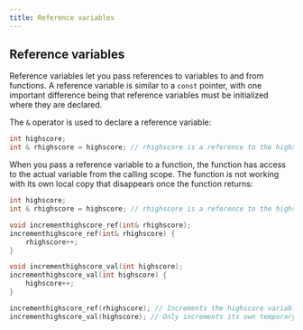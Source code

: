 ```yaml
---
title: Reference variables
---
```


## Reference variables


Reference variables let you pass references to variables to and from functions. A reference variable is similar to a `const` pointer, with one important difference being that reference variables must be initialized where they are declared.

The `&` operator is used to declare a reference variable:

```cpp
int highscore;
int & rhighscore = highscore; // rhighscore is a reference to the highscore variable
```

When you pass a reference variable to a function, the function has access to the actual variable from the calling scope. The function is not working with its own local copy that disappears once the function returns:

```cpp
int highscore;
int & rhighscore = highscore; // rhighscore is a reference to the highscore variable

void incrementhighscore_ref(int& rhighscore);
incrementhighscore_ref(int& rhighscore) {
	rhighscore++;
}

void incrementhighscore_val(int highscore);
incrementhighscore_val(int highscore) {
	highscore++;
}

incrementhighscore_ref(rhighscore); // Increments the highscore variable in the top level scope
incrementhighscore_val(highscore); // Only increments its own temporary local copy of highscore


```
